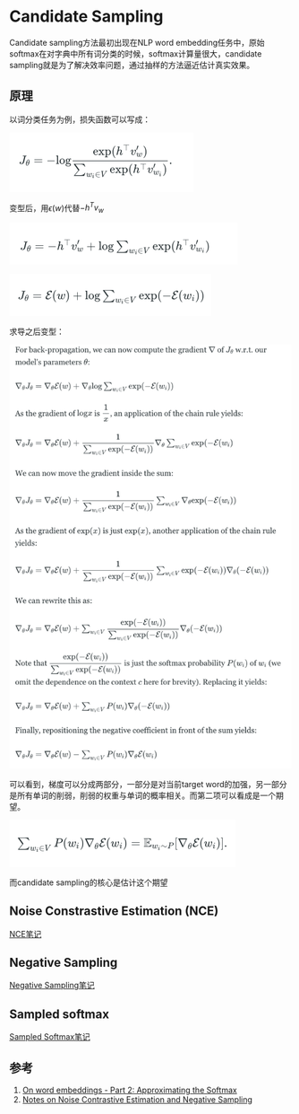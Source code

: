 # Candidate Sampling

Candidate sampling方法最初出现在NLP word embedding任务中，原始softmax在对字典中所有词分类的时候，softmax计算量很大，candidate sampling就是为了解决效率问题，通过抽样的方法逼近估计真实效果。

## 原理

以词分类任务为例，损失函数可以写成：

![](img/0009-1.png)

变型后，用$\epsilon(w)$代替$-h^{T}v_w$

![](img/0009-2.png)

![](img/0009-3.png)

求导之后变型：

![](img/0009-4.png)

可以看到，梯度可以分成两部分，一部分是对当前target word的加强，另一部分是所有单词的削弱，削弱的权重与单词的概率相关。而第二项可以看成是一个期望。

![](img/0009-5.png)

而candidate sampling的核心是估计这个期望

## Noise Constrastive Estimation (NCE)

[NCE笔记](0011-NCE_loss.md)

## Negative Sampling

[Negative Sampling笔记](0012-Negative_sampling_loss.md)
## Sampled softmax

[Sampled Softmax笔记](0012-Negative_sampling_loss.md)


## 参考

1. [On word embeddings - Part 2: Approximating the Softmax](https://ruder.io/word-embeddings-softmax/index.html#fn18)
2. [Notes on Noise Contrastive Estimation and Negative Sampling](https://arxiv.org/abs/1410.8251)